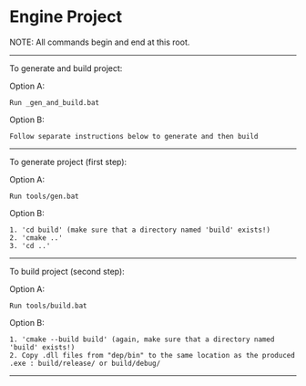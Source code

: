# Engine Project

NOTE: All commands begin and end at this root.

---

To generate and build project:

  Option A:
  
    Run _gen_and_build.bat

  Option B:
  
    Follow separate instructions below to generate and then build

---

To generate project (first step):

  Option A:
  
    Run tools/gen.bat

  Option B:
  
    1. 'cd build' (make sure that a directory named 'build' exists!)
    2. 'cmake ..'
    3. 'cd ..'

---

To build project (second step):

  Option A:
  
    Run tools/build.bat

  Option B:
  
    1. 'cmake --build build' (again, make sure that a directory named 'build' exists!)
    2. Copy .dll files from "dep/bin" to the same location as the produced .exe : build/release/ or build/debug/

---
